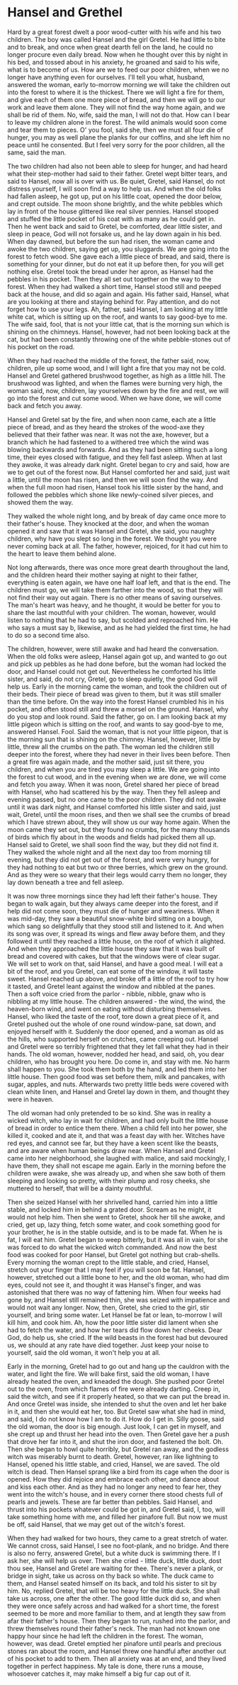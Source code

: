 # Hansel and Grethel

Hard by a great forest dwelt a poor wood-cutter with his wife
and his two children. The boy was called Hansel and the
girl Gretel. He had little to bite and to break, and once when
great dearth fell on the land, he could no longer procure even daily
bread. Now when he thought over this by night in his bed, and
tossed about in his anxiety, he groaned and said to his wife, what
is to become of us. How are we to feed our poor children, when
we no longer have anything even for ourselves. I'll tell you what,
husband, answered the woman, early to-morrow morning we
will take the children out into the forest to where it is the
thickest. There we will light a fire for them, and give each of
them one more piece of bread, and then we will go to our work and
leave them alone. They will not find the way home again, and we
shall be rid of them. No, wife, said the man, I will not do that.
How can I bear to leave my children alone in the forest. The wild
animals would soon come and tear them to pieces. O' you fool, said
she, then we must all four die of hunger, you may as well plane the
planks for our coffins, and she left him no peace until he
consented. But I feel very sorry for the poor children, all the
same, said the man.

The two children had also not been able to sleep for hunger, and
had heard what their step-mother had said to their father. Gretel
wept bitter tears, and said to Hansel, now all is over with us.
Be quiet, Gretel, said Hansel, do not distress yourself, I will soon
find a way to help us. And when the old folks had fallen asleep,
he got up, put on his little coat, opened the door below, and crept
outside. The moon shone brightly, and the white pebbles which lay
in front of the house glittered like real silver pennies. Hansel
stooped and stuffed the little pocket of his coat with as many as he
could get in. Then he went back and said to Gretel, be comforted,
dear little sister, and sleep in peace, God will not forsake us, and
he lay down again in his bed. When day dawned, but before the
sun had risen, the woman came and awoke the two children, saying
get up, you sluggards. We are going into the forest to fetch
wood. She gave each a little piece of bread, and said, there is
something for your dinner, but do not eat it up before then, for you
will get nothing else. Gretel took the bread under her apron, as
Hansel had the pebbles in his pocket. Then they all set out
together on the way to the forest. When they had walked a short
time, Hansel stood still and peeped back at the house, and did so
again and again. His father said, Hansel, what are you looking at
there and staying behind for. Pay attention, and do not forget how
to use your legs. Ah, father, said Hansel, I am looking at my
little white cat, which is sitting up on the roof, and wants to say
good-bye to me. The wife said, fool, that is not your little cat,
that is the morning sun which is shining on the chimneys. Hansel,
however, had not been looking back at the cat, but had been
constantly throwing one of the white pebble-stones out of his pocket
on the road.

When they had reached the middle of the forest, the father said,
now, children, pile up some wood, and I will light a fire that you
may not be cold. Hansel and Gretel gathered brushwood together,
as high as a little hill. The brushwood was lighted, and when the
flames were burning very high, the woman said, now, children,
lay yourselves down by the fire and rest, we will go into the forest
and cut some wood. When we have done, we will come back and
fetch you away.

Hansel and Gretel sat by the fire, and when noon came, each ate
a little piece of bread, and as they heard the strokes of the
wood-axe they believed that their father was near. It was not the
axe, however, but a branch which he had fastened to a withered tree
which the wind was blowing backwards and forwards. And as they had
been sitting such a long time, their eyes closed with fatigue, and
they fell fast asleep. When at last they awoke, it was already dark
night. Gretel began to cry and said, how are we to get out of the
forest now. But Hansel comforted her and said, just wait a little,
until the moon has risen, and then we will soon find the way. And
when the full moon had risen, Hansel took his little sister by the
hand, and followed the pebbles which shone like newly-coined silver
pieces, and showed them the way.

They walked the whole night long, and by break of day came
once more to their father's house. They knocked at the door, and
when the woman opened it and saw that it was Hansel and Gretel,
she said, you naughty children, why have you slept so long in the
forest. We thought you were never coming back at all. The father,
however, rejoiced, for it had cut him to the heart to leave them
behind alone.

Not long afterwards, there was once more great dearth throughout
the land, and the children heard their mother saying at night to
their father, everything is eaten again, we have one half loaf left,
and that is the end. The children must go, we will take them
farther into the wood, so that they will not find their way out
again. There is no other means of saving ourselves. The man's
heart was heavy, and he thought, it would be better for you to share
the last mouthful with your children. The woman, however, would
listen to nothing that he had to say, but scolded and reproached
him. He who says a must say b, likewise, and as he had yielded the
first time, he had to do so a second time also.

The children, however, were still awake and had heard the
conversation. When the old folks were asleep, Hansel again got up,
and wanted to go out and pick up pebbles as he had done before, but
the woman had locked the door, and Hansel could not get out.
Nevertheless he comforted his little sister, and said, do not cry,
Gretel, go to sleep quietly, the good God will help us.
Early in the morning came the woman, and took the children out of
their beds. Their piece of bread was given to them, but it was
still smaller than the time before. On the way into the forest
Hansel crumbled his in his pocket, and often stood still and threw a
morsel on the ground. Hansel, why do you stop and look round.
Said the father, go on. I am looking back at my little pigeon
which is sitting on the roof, and wants to say good-bye to me,
answered Hansel. Fool. Said the woman, that is not your little
pigeon, that is the morning sun that is shining on the chimney.
Hansel, however, little by little, threw all the crumbs on the path.
The woman led the children still deeper into the forest, where they
had never in their lives been before. Then a great fire was again
made, and the mother said, just sit there, you children, and when
you are tired you may sleep a little. We are going into the forest
to cut wood, and in the evening when we are done, we will come and
fetch you away. When it was noon, Gretel shared her piece of
bread with Hansel, who had scattered his by the way. Then they
fell asleep and evening passed, but no one came to the poor
children. They did not awake until it was dark night, and Hansel
comforted his little sister and said, just wait, Gretel, until the
moon rises, and then we shall see the crumbs of bread which I have
strewn about, they will show us our way home again. When the moon
came they set out, but they found no crumbs, for the many thousands
of birds which fly about in the woods and fields had picked them all
up. Hansel said to Gretel, we shall soon find the way, but they did
not find it. They walked the whole night and all the next day too
from morning till evening, but they did not get out of the forest,
and were very hungry, for they had nothing to eat but two or three
berries, which grew on the ground. And as they were so weary that
their legs would carry them no longer, they lay down beneath a tree
and fell asleep.

It was now three mornings since they had left their father's house.
They began to walk again, but they always came deeper into the
forest, and if help did not come soon, they must die of hunger and
weariness. When it was mid-day, they saw a beautiful snow-white
bird sitting on a bough, which sang so delightfully that they stood
still and listened to it. And when its song was over, it spread its
wings and flew away before them, and they followed it until they
reached a little house, on the roof of which it alighted. And when
they approached the little house they saw that it was built of
bread and covered with cakes, but that the windows were of clear
sugar. We will set to work on that, said Hansel, and have a good
meal. I will eat a bit of the roof, and you Gretel, can eat some
of the window, it will taste sweet. Hansel reached up above, and
broke off a little of the roof to try how it tasted, and Gretel
leant against the window and nibbled at the panes. Then a soft
voice cried from the parlor -
nibble, nibble, gnaw
who is nibbling at my little house.
The children answered -
the wind, the wind,
the heaven-born wind,
and went on eating without disturbing themselves. Hansel, who
liked the taste of the roof, tore down a great piece of it, and
Gretel pushed out the whole of one round window-pane, sat down, and
enjoyed herself with it. Suddenly the door opened, and a woman
as old as the hills, who supported herself on crutches, came
creeping out. Hansel and Gretel were so terribly frightened that
they let fall what they had in their hands. The old woman, however,
nodded her head, and said, oh, you dear children, who has brought
you here. Do come in, and stay with me. No harm shall happen to
you. She took them both by the hand, and led them into her little
house. Then good food was set before them, milk and pancakes,
with sugar, apples, and nuts. Afterwards two pretty little beds
were covered with clean white linen, and Hansel and Gretel lay down
in them, and thought they were in heaven.

The old woman had only pretended to be so kind. She was in reality
a wicked witch, who lay in wait for children, and had only built the
little house of bread in order to entice them there. When a child
fell into her power, she killed it, cooked and ate it, and that
was a feast day with her. Witches have red eyes, and cannot see
far, but they have a keen scent like the beasts, and are aware when
human beings draw near. When Hansel and Gretel came into her
neighborhood, she laughed with malice, and said mockingly, I have
them, they shall not escape me again. Early in the morning before
the children were awake, she was already up, and when she saw both
of them sleeping and looking so pretty, with their plump and rosy
cheeks, she muttered to herself, that will be a dainty mouthful.

Then she seized Hansel with her shrivelled hand, carried
him into a little stable, and locked him in behind a grated door.
Scream as he might, it would not help him. Then she went to
Gretel, shook her till she awoke, and cried, get up, lazy thing,
fetch some water, and cook something good for your brother, he is
in the stable outside, and is to be made fat. When he is fat, I
will eat him. Gretel began to weep bitterly, but it was all in
vain, for she was forced to do what the wicked witch commanded.
And now the best food was cooked for poor Hansel, but Gretel
got nothing but crab-shells. Every morning the woman crept to the
little stable, and cried, Hansel, stretch out your finger that I may
feel if you will soon be fat. Hansel, however, stretched out a
little bone to her, and the old woman, who had dim eyes, could not
see it, and thought it was Hansel's finger, and was astonished that
there was no way of fattening him. When four weeks had gone by,
and Hansel still remained thin, she was seized with impatience and
would not wait any longer. Now, then, Gretel, she cried to the
girl, stir yourself, and bring some water. Let Hansel be fat or
lean, to-morrow I will kill him, and cook him. Ah, how the poor
little sister did lament when she had to fetch the water, and how
her tears did flow down her cheeks. Dear God, do help us, she
cried. If the wild beasts in the forest had but devoured us, we
should at any rate have died together. Just keep your noise to
yourself, said the old woman, it won't help you at all.

Early in the morning, Gretel had to go out and hang up the
cauldron with the water, and light the fire. We will bake first,
said the old woman, I have already heated the oven, and kneaded
the dough. She pushed poor Gretel out to the oven, from which
flames of fire were already darting. Creep in, said the witch,
and see if it properly heated, so that we can put the bread in.
And once Gretel was inside, she intended to shut the oven and let
her bake in it, and then she would eat her, too. But Gretel saw
what she had in mind, and said, I do not know how I am to do it.
How do I get in. Silly goose, said the old woman, the door is big
enough. Just look, I can get in myself, and she crept up and
thrust her head into the oven. Then Gretel gave her a push that
drove her far into it, and shut the iron door, and fastened the
bolt. Oh. Then she began to howl quite horribly, but Gretel ran
away, and the godless witch was miserably burnt to death.
Gretel, however, ran like lightning to Hansel, opened his little
stable, and cried, Hansel, we are saved. The old witch is dead.
Then Hansel sprang like a bird from its cage when the door is
opened. How they did rejoice and embrace each other, and dance
about and kiss each other. And as they had no longer any need to
fear her, they went into the witch's house, and in every corner
there stood chests full of pearls and jewels. These are far better
than pebbles. Said Hansel, and thrust into his pockets whatever
could be got in, and Gretel said, I, too, will take something home
with me, and filled her pinafore full. But now we must be off, said
Hansel, that we may get out of the witch's forest.

When they had walked for two hours, they came to a great
stretch of water. We cannot cross, said Hansel, I see no
foot-plank, and no bridge. And there is also no ferry, answered
Gretel, but a white duck is swimming there. If I ask her, she
will help us over. Then she cried -
little duck, little duck, dost thou see,
Hansel and Gretel are waiting for thee.
There's never a plank, or bridge in sight,
take us across on thy back so white.
The duck came to them, and Hansel seated himself on its back,
and told his sister to sit by him. No, replied Gretel, that will be
too heavy for the little duck. She shall take us across, one after
the other. The good little duck did so, and when they were once
safely across and had walked for a short time, the forest seemed to
be more and more familiar to them, and at length they saw from
afar their father's house. Then they began to run, rushed into the
parlor, and threw themselves round their father's neck. The man
had not known one happy hour since he had left the children in the
forest. The woman, however, was dead. Gretel emptied her
pinafore until pearls and precious stones ran about the room, and
Hansel threw one handful after another out of his pocket to add to
them. Then all anxiety was at an end, and they lived together in
perfect happiness. My tale is done, there runs a mouse, whosoever
catches it, may make himself a big fur cap out of it.
